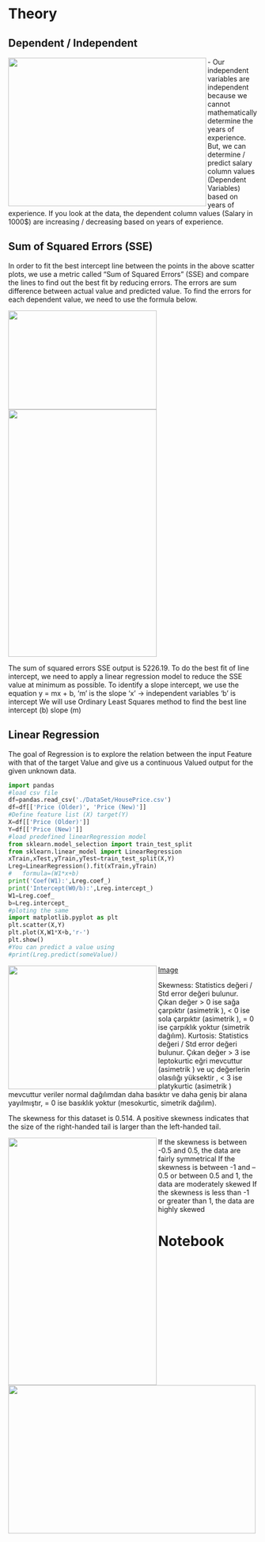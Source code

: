 # Theory 
## Dependent / Independent 

<img align="left" width="400" height="300" src="https://miro.medium.com/max/422/1*MUYXO8-4jVJ2VnW4Hy6QmA.png">
- Our independent variables are independent because we cannot mathematically determine the years of experience. But, we can determine / predict salary column values (Dependent Variables) based on years of experience. If you look at the data, the dependent column values (Salary in 1000$) are increasing / decreasing based on years of experience.

## Sum of Squared Errors (SSE)
In order to fit the best intercept line between the points in the above scatter plots, we use a metric called “Sum of Squared Errors” (SSE) and compare the lines to find out the best fit by reducing errors. The errors are sum difference between actual value and predicted value.
To find the errors for each dependent value, we need to use the formula below.

<img align="left" width="300" height="200" src="https://miro.medium.com/max/283/1*0NY9Kv6eQUqTI_5bx3XAww.png">
<img align="center" width="300" height="500" src="https://miro.medium.com/max/457/1*V542U5UybPsf9g1c7lTKIg.png">

The sum of squared errors SSE output is 5226.19. To do the best fit of line intercept, we need to apply a linear regression model to reduce the SSE value at minimum as possible. To identify a slope intercept, we use the equation
y = mx + b,
‘m’ is the slope
‘x’ → independent variables
‘b’ is intercept
We will use Ordinary Least Squares method to find the best line intercept (b) slope (m)

 
## Linear Regression
The goal of Regression is to explore the relation between the input Feature with that of the target Value and give us a continuous Valued output for the given unknown data. 
```python
import pandas
#load csv file
df=pandas.read_csv('./DataSet/HousePrice.csv')
df=df[['Price (Older)', 'Price (New)']]
#Define feature list (X) target(Y)
X=df[['Price (Older)']]
Y=df[['Price (New)']]
#load predefined linearRegression model
from sklearn.model_selection import train_test_split
from sklearn.linear_model import LinearRegression
xTrain,xTest,yTrain,yTest=train_test_split(X,Y)
Lreg=LinearRegression().fit(xTrain,yTrain)
#   formula=(W1*x+b)
print('Coef(W1):',Lreg.coef_)
print('Intercept(W0/b):',Lreg.intercept_)
W1=Lreg.coef_
b=Lreg.intercept_
#ploting the same
import matplotlib.pyplot as plt
plt.scatter(X,Y)
plt.plot(X,W1*X+b,'r-')
plt.show()
#You can predict a value using
#print(Lreg.predict(someValue))
```
 
<img align="left" width="300" height="250" src="https://miro.medium.com/max/640/1*sFs2I2fOaGf-LSQY-Xj8iw.png">

[Image](https://eksiup.com/p/nt535764uevr)


Skewness: Statistics değeri / Std error değeri bulunur. Çıkan değer > 0 ise sağa çarpıktır (asimetrik ), < 0 ise sola çarpıktır (asimetrik ), = 0 ise çarpıklık yoktur (simetrik dağılım). 
Kurtosis: Statistics değeri / Std error değeri bulunur. Çıkan değer > 3 ise leptokurtic eğri mevcuttur (asimetrik ) ve uç değerlerin olasılığı yüksektir , < 3 ise platykurtic (asimetrik ) mevcuttur veriler normal dağılımdan daha basıktır ve daha geniş bir alana yayılmıştır, = 0 ise basıklık yoktur (mesokurtic, simetrik dağılım). 

The skewness for this dataset is 0.514.  A positive skewness indicates that the size of the right-handed tail is larger than the left-handed tail.
 
<img align="left" width="300" height="500" src="https://www.spcforexcel.com/files/images/Skewness-Kurtosis-Figures/Figure-2.png">
 
If the skewness is between -0.5 and 0.5, the data are fairly symmetrical
If the skewness is between -1 and – 0.5 or between 0.5 and 1, the data are moderately skewed
If the skewness is less than -1 or greater than 1, the data are highly skewed

<img align="left" width="500" height="300" src="https://www.researchgate.net/profile/John_Mitchell2/publication/5570487/figure/fig1/AS:213411729285120@1427892729413/Mesokurtic-leptokurtic-and-platykurtic.png">


# Notebook
